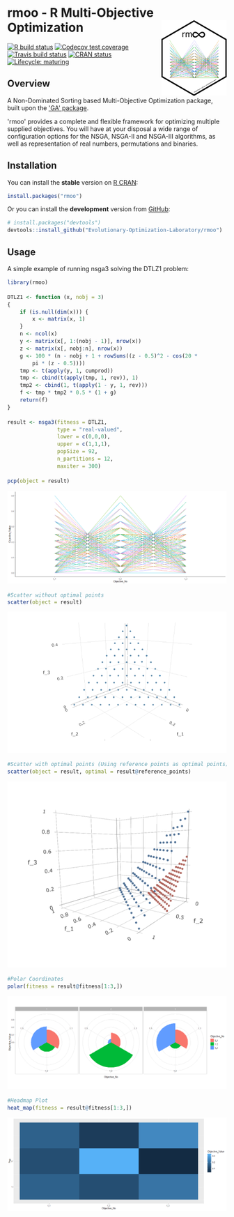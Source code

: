 
<!-- README.md is generated from README.Rmd. Please edit that file -->
# rmoo - R Multi-Objective Optimization <img src="man/figures/logo.png" align="right" width="150px" alt=""/>

<!-- badges: start -->
[![R build status](https://github.com/Evolutionary-Optimization-Laboratory/rmoo/workflows/R-CMD-check/badge.svg)](https://github.com/Evolutionary-Optimization-Laboratory/rmoo/actions) [![Codecov test coverage](https://codecov.io/gh/Evolutionary-Optimization-Laboratory/rmoo/branch/master/graph/badge.svg?token=QK4Z2yVUSw)](https://codecov.io/gh/Evolutionary-Optimization-Laboratory/rmoo?branch=master) [![Travis build status](https://travis-ci.com/Evolutionary-Optimization-Laboratory/rmoo.svg?branch=master)](https://travis-ci.com/Evolutionary-Optimization-Laboratory/rmoo) [![CRAN status](https://www.r-pkg.org/badges/version/rmoo)](https://CRAN.R-project.org/package=rmoo) [![Lifecycle: maturing](https://img.shields.io/badge/lifecycle-maturing-blue.svg)](https://www.tidyverse.org/lifecycle/#maturing)

<!-- badges: end -->
## Overview

A Non-Dominated Sorting based Multi-Objective Optimization package, built upon the ['GA' package](https://CRAN.R-project.org/package=GA).

'rmoo' provides a complete and flexible framework for optimizing multiple supplied objectives. You will have at your disposal a wide range of configuration options for the NSGA, NSGA-II and NSGA-III algorithms, as well as representation of real numbers, permutations and binaries.

## Installation

You can install the **stable** version on [R CRAN](https://cran.r-project.org/package=rmoo):

``` r
install.packages("rmoo")
```

Or you can install the **development** version from [GitHub](https://github.com/Evolutionary-Optimization-Laboratory/rmoo):

``` r
# install.packages("devtools")
devtools::install_github("Evolutionary-Optimization-Laboratory/rmoo")
```

## Usage

A simple example of running nsga3 solving the DTLZ1 problem:

``` r
library(rmoo)

DTLZ1 <- function (x, nobj = 3) 
{
    if (is.null(dim(x))) {
        x <- matrix(x, 1)
    }
    n <- ncol(x)
    y <- matrix(x[, 1:(nobj - 1)], nrow(x))
    z <- matrix(x[, nobj:n], nrow(x))
    g <- 100 * (n - nobj + 1 + rowSums((z - 0.5)^2 - cos(20 * 
        pi * (z - 0.5))))
    tmp <- t(apply(y, 1, cumprod))
    tmp <- cbind(t(apply(tmp, 1, rev)), 1)
    tmp2 <- cbind(1, t(apply(1 - y, 1, rev)))
    f <- tmp * tmp2 * 0.5 * (1 + g)
    return(f)
}

result <- nsga3(fitness = DTLZ1,
                type = "real-valued",
                lower = c(0,0,0),
                upper = c(1,1,1),
                popSize = 92,
                n_partitions = 12,
                maxiter = 300)
                
pcp(object = result)
```

![](https://github.com/Evolutionary-Optimization-Laboratory/rmoo/blob/master/man/figures/README-example-1.png)<!-- -->

``` r
#Scatter without optimal points
scatter(object = result)
```

![](https://github.com/Evolutionary-Optimization-Laboratory/rmoo/blob/master/man/figures/README-example-2.png)<!-- -->

``` r
#Scatter with optimal points (Using reference points as optimal points)
scatter(object = result, optimal = result@reference_points)
```

![](https://github.com/Evolutionary-Optimization-Laboratory/rmoo/blob/master/man/figures/README-example-3.png)<!-- -->

``` r
#Polar Coordinates
polar(fitness = result@fitness[1:3,])
```

![](https://github.com/Evolutionary-Optimization-Laboratory/rmoo/blob/master/man/figures/README-example-4.png)<!-- -->

``` r
#Headmap Plot
heat_map(fitness = result@fitness[1:3,])
```

![](https://github.com/Evolutionary-Optimization-Laboratory/rmoo/blob/master/man/figures/README-example-5.png)<!-- -->
